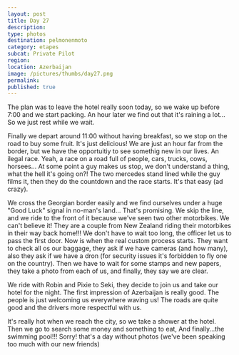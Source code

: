 ```yaml
---
layout: post
title: Day 27
description: 
type: photos
destination: pelmonenmoto
category: etapes
subcat: Private Pilot
region: 
location: Azerbaijan
image: /pictures/thumbs/day27.png
permalink: 
published: true
---
```


The plan was to leave the hotel really soon today, so we wake up before 7:00 and we start packing. An hour later we find out that it's raining a lot... So we just rest while we wait.

Finally we depart around 11:00 without having breakfast, so we stop on the road to buy some fruit. It's just delicious! We are just an hour far from the border, but we have the opportuitiy to see somethig new in our lives. An ilegal race. Yeah, a race on a road full of people, cars, trucks, cows, horsees... At some point a guy makes us stop, we don't understand a thing, what the hell it's going on?! The two mercedes stand lined while the guy films it, then they do the countdown and the race starts. It's that easy (ad crazy).

We cross the Georgian border easily and we find ourselves under a huge "Good Luck" signal in no-man's land... That's promising. We skip the line, and we ride to the front of it because we've seen two other motorbikes. We can't believe it! They are a couple from New Zealand riding their motorbikes in their way back home!!! We don't have to wait too long, the officer let us to pass the first door. Now is when the real custom process starts. They want to check all os our baggage, they ask if we have cameras (and how many), also they ask if we have a dron (for security issues it's forbidden to fly one on the country). Then we have to wait for some stamps and new papers, they take a photo from each of us, and finally, they say we are clear.

We ride with Robin and Pixie to Seki, they decide to join us and take our hotel for the night. The first impression of Azerbaijan is really good. The people is just welcoming us everywhere waving us! The roads are quite good and the drivers more respectful with us.

It's really hot when we reach the city, so we take a shower at the hotel. Then we go to search some money and something to eat, And finally...the swimming pool!!!
Sorry! that's a day without photos (we've been speaking too much with our new friends)